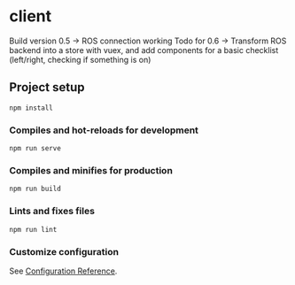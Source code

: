 # client

Build version 0.5 -> ROS connection working
Todo for 0.6 -> Transform ROS backend into a store with vuex, and add components for a basic checklist (left/right, checking if something is on)

## Project setup
```
npm install
```

### Compiles and hot-reloads for development
```
npm run serve
```

### Compiles and minifies for production
```
npm run build
```

### Lints and fixes files
```
npm run lint
```

### Customize configuration
See [Configuration Reference](https://cli.vuejs.org/config/).
